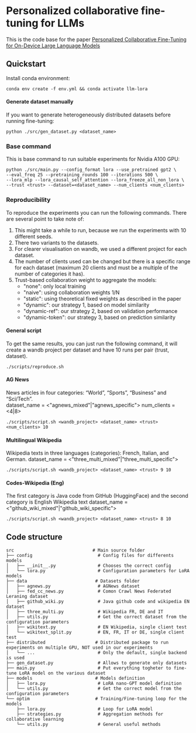 # Personalized collaborative fine-tuning for LLMs

This is the code base for the
paper [Personalized Collaborative Fine-Tuning for On-Device Large Language Models](https://arxiv.org/abs/2404.09753)

## Quickstart

Install conda environment:

```
conda env create -f env.yml && conda activate llm-lora
```

#### Generate dataset manually

If you want to generate heterogeneously distributed datasets before running fine-tuning:

```
python ./src/gen_dataset.py <dataset_name>
```

### Base command

This is base command to run suitable experiments for Nvidia A100 GPU:

```
python ./src/main.py --config_format lora --use_pretrained gpt2 \
--eval_freq 25 --pretraining_rounds 100 --iterations 500 \
--lora_mlp --lora_causal_self_attention --lora_freeze_all_non_lora \
--trust <trust> --dataset=<dataset_name> --num_clients <num_clients>
```

### Reproducibility

To reproduce the experiments you can run the following commands. There are several point to take note of:

1. This might take a while to run, because we run the experiments with 10 different seeds.
2. There two variants to the datasets.
3. For clearer visualisation on wandb, we used a different project for each dataset.
4. The number of clients used can be changed but there is a specific range for each dataset (maximum 20 clients and must
   be a multiple of the number of categories it has).
5. Trust-based collaboration weight to aggregate the models:
   - "none": only local training
   - "naive": using collaboration weights 1/N
   - "static": using theoretical fixed weights as described in the paper
   - "dynamic": our strategy 1, based on model similarity
   - "dynamic-ref": our strategy 2, based on validation performance
   - "dynamic-token": our strategy 3, based on prediction similarity 

#### General script

To get the same results, you can just run the following command, it will create a wandb project per dataset and have 10
runs per pair (trust, dataset).

```
./scripts/reproduce.sh
```

#### AG News

News articles in four categories: “World”, “Sports”, “Business” and “Sci/Tech”. \
dataset_name = <"agnews_mixed"|"agnews_specific">
num_clients = <4|8>

```
./scripts/script.sh <wandb_project> <dataset_name> <trust> <num_clients> 10
```

#### Multilingual Wikipedia

Wikipedia texts in three languages (categories): French, Italian, and German.
dataset_name = <"three_multi_mixed"|"three_multi_specific">

```
./scripts/script.sh <wandb_project> <dataset_name> <trust> 9 10
```

#### Codes-Wikipedia (Eng)

The first category is Java code from GitHub (HuggingFace) and the second category is English Wikipedia text
dataset_name = <"github_wiki_mixed"|"github_wiki_specific">

```
./scripts/script.sh <wandb_project> <dataset_name> <trust> 8 10
```

## Code structure

```
src                              # Main source folder                                                                                                                                                                                                                                                               
├── config                         # Config files for differents models
│   ├── __init__.py                # Chooses the correct config
│   └── lora.py                    # Configuration parameters for LoRA models
├── data                          # Datasets folder
│   ├── agnews.py                  # AGNews dataset
│   ├── fed_cc_news.py             # Comon Crawl News Federated Leraning dataset 
│   ├── github_wiki.py             # Java github code and wikipedia EN dataset
│   ├── three_multi.py             # Wikipedia FR, DE and IT
│   ├── utils.py                   # Get the correct dataset from the configuration parameters
│   ├── wikitext.py                # EN Wikipedia, single client test
│   └── wikitext_split.py          # EN, FR, IT or DE, single client test
├── distributed                   # Distributed package to run experiments on multiple GPU, NOT used in our experiments
│   └── ...                        # Only the default, single backend is used
├── gen_dataset.py                 # Allows to generate only datasets
├── main.py                        # Put everything togheter to fine-tune LoRA model on the various dataset
├── models                        # Models definition
│   ├── lora.py                    # LoRA nano-GPT model definition
│   └── utils.py                   # Get the correct model from the configuration parameters
└── optim                         # Training/Fine-tuning loop for the models 
    ├── lora.py                    # Loop for LoRA model
    ├── strategies.py              # Aggregation methods for collaborative learning
    └── utils.py                   # General useful methods
```
